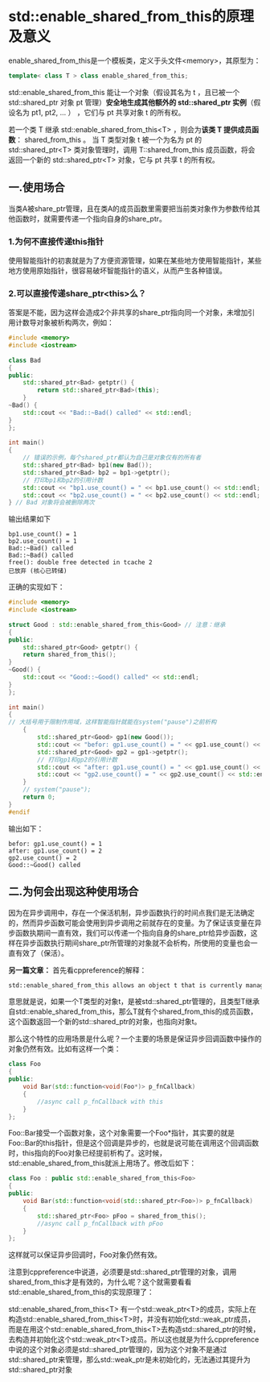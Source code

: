 # std::enable_shared_from_this的原理及意义

enable_shared_from_this是一个模板类，定义于头文件\<memory\>，其原型为：

```c++
template< class T > class enable_shared_from_this;
```

 std::enable_shared_from_this 能让一个对象（假设其名为 t ，且已被一个 std::shared_ptr 对象 pt 管理）**安全地生成其他额外的 std::shared_ptr 实例**（假设名为 pt1, pt2, ... ） ，它们与 pt 共享对象 t 的所有权。

若一个类 T 继承 std::enable_shared_from_this\<T> ，则会为**该类 T 提供成员函数**： shared_from_this 。 当 T 类型对象 t 被一个为名为 pt 的 std::shared_ptr\<T> 类对象管理时，调用 T::shared_from_this 成员函数，将会返回一个新的 std::shared_ptr\<T> 对象，它与 pt 共享 t 的所有权。

## 一.使用场合

 当类A被share_ptr管理，且在类A的成员函数里需要把当前类对象作为参数传给其他函数时，就需要传递一个指向自身的share_ptr。

### 1.为何不直接传递this指针

使用智能指针的初衷就是为了方便资源管理，如果在某些地方使用智能指针，某些地方使用原始指针，很容易破坏智能指针的语义，从而产生各种错误。

### 2.可以直接传递share_ptr\<this>么？

答案是不能，因为这样会造成2个非共享的share_ptr指向同一个对象，未增加引用计数导对象被析构两次，例如：

```c++
#include <memory>
#include <iostream>
 
class Bad
{
public:
    std::shared_ptr<Bad> getptr() {
        return std::shared_ptr<Bad>(this);
    }
~Bad() { 
    std::cout << "Bad::~Bad() called" << std::endl; 
}
};
 
int main()
{
    // 错误的示例，每个shared_ptr都认为自己是对象仅有的所有者
    std::shared_ptr<Bad> bp1(new Bad());
    std::shared_ptr<Bad> bp2 = bp1->getptr();
    // 打印bp1和bp2的引用计数
    std::cout << "bp1.use_count() = " << bp1.use_count() << std::endl;
    std::cout << "bp2.use_count() = " << bp2.use_count() << std::endl;
} // Bad 对象将会被删除两次
```

输出结果如下

```shell
bp1.use_count() = 1
bp2.use_count() = 1
Bad::~Bad() called
Bad::~Bad() called
free(): double free detected in tcache 2
已放弃 (核心已转储)
```

正确的实现如下：

```C++
#include <memory>
#include <iostream>
 
struct Good : std::enable_shared_from_this<Good> // 注意：继承
{
public:
    std::shared_ptr<Good> getptr() {
    return shared_from_this();
}
~Good() { 
    std::cout << "Good::~Good() called" << std::endl;
}
};
 
int main()
{
// 大括号用于限制作用域，这样智能指针就能在system("pause")之前析构
    {
        std::shared_ptr<Good> gp1(new Good());
        std::cout << "befor: gp1.use_count() = " << gp1.use_count() << std::endl;
        std::shared_ptr<Good> gp2 = gp1->getptr();
        // 打印gp1和gp2的引用计数
        std::cout << "after: gp1.use_count() = " << gp1.use_count() << std::endl;
        std::cout << "gp2.use_count() = " << gp2.use_count() << std::endl;
    }
    // system("pause");
    return 0;
}
#endif
```

输出如下：

```
befor: gp1.use_count() = 1
after: gp1.use_count() = 2
gp2.use_count() = 2
Good::~Good() called
```

## 二.为何会出现这种使用场合

因为在异步调用中，存在一个保活机制，异步函数执行的时间点我们是无法确定的，然而异步函数可能会使用到异步调用之前就存在的变量。为了保证该变量在异步函数执期间一直有效，我们可以传递一个指向自身的share_ptr给异步函数，这样在异步函数执行期间share_ptr所管理的对象就不会析构，所使用的变量也会一直有效了（保活）。

**另一篇文章：**
首先看cppreference的解释：

```markdown
std::enable_shared_from_this allows an object t that is currently managed by a std::shared_ptr named pt to safely generate additional std::shared_ptr instances pt1, pt2, ... that all share ownership of t with pt.Publicly inheriting from std::enable_shared_from_this provides the type T with a member function shared_from_this. If an object t of type T is managed by a std::shared_ptr named pt, then calling T::shared_from_this will return a new std::shared_ptr that shares ownership of t with pt
```

意思就是说，如果一个T类型的对象t，是被std::shared_ptr管理的，且类型T继承自std::enable_shared_from_this，那么T就有个shared_from_this的成员函数，这个函数返回一个新的std::shared_ptr的对象，也指向对象t。

那么这个特性的应用场景是什么呢？一个主要的场景是保证异步回调函数中操作的对象仍然有效。比如有这样一个类：

```c++
class Foo
{
public:
	void Bar(std::function<void(Foo*)> p_fnCallback)
	{
		//async call p_fnCallback with this
	}
};
```

Foo::Bar接受一个函数对象，这个对象需要一个Foo*指针，其实要的就是Foo::Bar的this指针，但是这个回调是异步的，也就是说可能在调用这个回调函数时，this指向的Foo对象已经提前析构了。这时候，std::enable_shared_from_this就派上用场了。修改后如下：

```c++
class Foo : public std::enable_shared_from_this<Foo>
{
public:
	void Bar(std::function<void(std::shared_ptr<Foo>)> p_fnCallback)
	{
		std::shared_ptr<Foo> pFoo = shared_from_this();
		//async call p_fnCallback with pFoo
	}
};
```

这样就可以保证异步回调时，Foo对象仍然有效。

注意到cppreference中说道，必须要是std::shared_ptr管理的对象，调用shared_from_this才是有效的，为什么呢？这个就需要看看std::enable_shared_from_this的实现原理了：

std::enable_shared_from_this\<T> 有一个std::weak_ptr\<T>的成员，实际上在构造std::enable_shared_from_this\<T>时，并没有初始化std::weak_ptr<T>成员，而是在用这个std::enable_shared_from_this\<T>去构造std::shared_ptr的时候，去构造并初始化这个std::weak_ptr\<T>成员。所以这也就是为什么cppreference中说的这个对象必须是std::shared_ptr管理的，因为这个对象不是通过std::shared_ptr来管理，那么std::weak_ptr是未初始化的，无法通过其提升为std::shared_ptr对象



